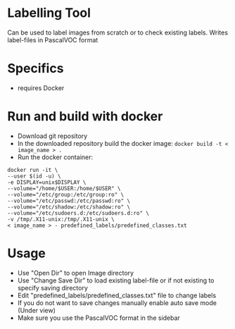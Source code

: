# Labelling Tool

Can be used to label images from scratch or to check existing labels. Writes label-files in PascalVOC format

# Specifics
 - requires Docker

# Run and build with docker
- Download git repository
- In the downloaded repository build the docker image:
`docker build -t < image_name > .`
- Run the docker container:
```
docker run -it \
--user $(id -u) \
-e DISPLAY=unix$DISPLAY \
--volume="/home/$USER:/home/$USER" \
--volume="/etc/group:/etc/group:ro" \
--volume="/etc/passwd:/etc/passwd:ro" \
--volume="/etc/shadow:/etc/shadow:ro" \
--volume="/etc/sudoers.d:/etc/sudoers.d:ro" \
-v /tmp/.X11-unix:/tmp/.X11-unix \
< image_name > - predefined_labels/predefined_classes.txt
 ```

# Usage

- Use "Open Dir" to open Image directory
- Use "Change Save Dir" to load existing label-file or if not existing to specify saving directory
- Edit "predefined_labels/predefined_classes.txt" file to change labels
- If you do not want to save changes manually enable auto save mode (Under view)
- Make sure you use the PascalVOC format in the sidebar
